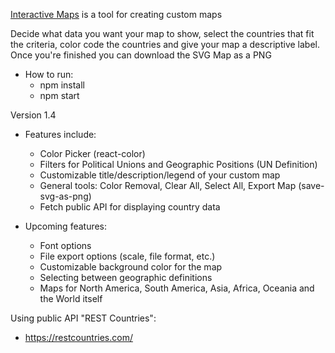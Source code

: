 [Interactive Maps](https://github.com/luisconceicaodev/Interactive-Maps) is a tool for creating custom maps

Decide what data you want your map to show, select the countries that fit the criteria, color code the countries and give your map a descriptive label. Once you're finished you can download the SVG Map as a PNG

- How to run:
  - npm install
  - npm start

Version 1.4

- Features include:

  - Color Picker (react-color)
  - Filters for Political Unions and Geographic Positions (UN Definition)
  - Customizable title/description/legend of your custom map
  - General tools: Color Removal, Clear All, Select All, Export Map (save-svg-as-png)
  - Fetch public API for displaying country data

- Upcoming features:
  - Font options
  - File export options (scale, file format, etc.)
  - Customizable background color for the map
  - Selecting between geographic definitions
  - Maps for North America, South America, Asia, Africa, Oceania and the World itself

Using public API "REST Countries":

- https://restcountries.com/
